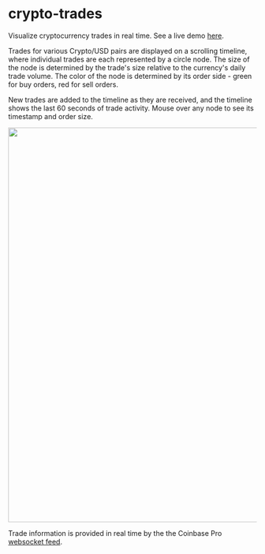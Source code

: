 # crypto-trades
Visualize cryptocurrency trades in real time. See a live demo [here](https://rhammell.github.io/crypto-trades/).

Trades for various Crypto/USD pairs are displayed on a scrolling timeline, where individual trades are each represented by a circle node. The size of the node is determined by the trade's size relative to the currency's daily trade volume. The color of the node is determined by its order side - green for buy orders, red for sell orders.

New trades are added to the timeline as they are received, and the timeline shows the last 60 seconds of trade activity. Mouse over any node to see its timestamp and order size. 

<p align="center">
  <img width="800" src="img/chart.gif">
</p>

Trade information is provided in real time by the the Coinbase Pro [websocket feed](https://docs.pro.coinbase.com/#websocket-feed). 